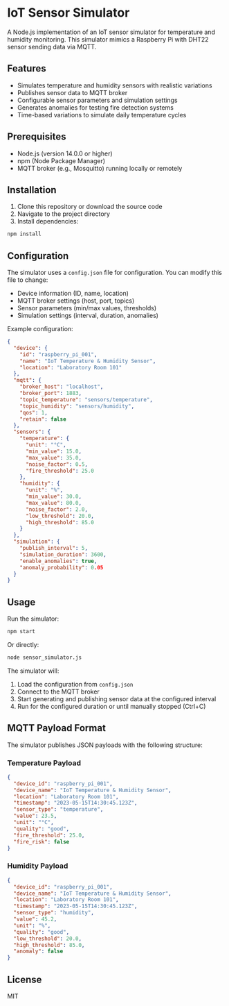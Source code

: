 # IoT Sensor Simulator

A Node.js implementation of an IoT sensor simulator for temperature and humidity monitoring. This simulator mimics a Raspberry Pi with DHT22 sensor sending data via MQTT.

## Features

- Simulates temperature and humidity sensors with realistic variations
- Publishes sensor data to MQTT broker
- Configurable sensor parameters and simulation settings
- Generates anomalies for testing fire detection systems
- Time-based variations to simulate daily temperature cycles

## Prerequisites

- Node.js (version 14.0.0 or higher)
- npm (Node Package Manager)
- MQTT broker (e.g., Mosquitto) running locally or remotely

## Installation

1. Clone this repository or download the source code
2. Navigate to the project directory
3. Install dependencies:

```bash
npm install
```

## Configuration

The simulator uses a `config.json` file for configuration. You can modify this file to change:

- Device information (ID, name, location)
- MQTT broker settings (host, port, topics)
- Sensor parameters (min/max values, thresholds)
- Simulation settings (interval, duration, anomalies)

Example configuration:

```json
{
  "device": {
    "id": "raspberry_pi_001",
    "name": "IoT Temperature & Humidity Sensor",
    "location": "Laboratory Room 101"
  },
  "mqtt": {
    "broker_host": "localhost",
    "broker_port": 1883,
    "topic_temperature": "sensors/temperature",
    "topic_humidity": "sensors/humidity",
    "qos": 1,
    "retain": false
  },
  "sensors": {
    "temperature": {
      "unit": "°C",
      "min_value": 15.0,
      "max_value": 35.0,
      "noise_factor": 0.5,
      "fire_threshold": 25.0
    },
    "humidity": {
      "unit": "%",
      "min_value": 30.0,
      "max_value": 80.0,
      "noise_factor": 2.0,
      "low_threshold": 20.0,
      "high_threshold": 85.0
    }
  },
  "simulation": {
    "publish_interval": 5,
    "simulation_duration": 3600,
    "enable_anomalies": true,
    "anomaly_probability": 0.05
  }
}
```

## Usage

Run the simulator:

```bash
npm start
```

Or directly:

```bash
node sensor_simulator.js
```

The simulator will:
1. Load the configuration from `config.json`
2. Connect to the MQTT broker
3. Start generating and publishing sensor data at the configured interval
4. Run for the configured duration or until manually stopped (Ctrl+C)

## MQTT Payload Format

The simulator publishes JSON payloads with the following structure:

### Temperature Payload

```json
{
  "device_id": "raspberry_pi_001",
  "device_name": "IoT Temperature & Humidity Sensor",
  "location": "Laboratory Room 101",
  "timestamp": "2023-05-15T14:30:45.123Z",
  "sensor_type": "temperature",
  "value": 23.5,
  "unit": "°C",
  "quality": "good",
  "fire_threshold": 25.0,
  "fire_risk": false
}
```

### Humidity Payload

```json
{
  "device_id": "raspberry_pi_001",
  "device_name": "IoT Temperature & Humidity Sensor",
  "location": "Laboratory Room 101",
  "timestamp": "2023-05-15T14:30:45.123Z",
  "sensor_type": "humidity",
  "value": 45.2,
  "unit": "%",
  "quality": "good",
  "low_threshold": 20.0,
  "high_threshold": 85.0,
  "anomaly": false
}
```

## License

MIT